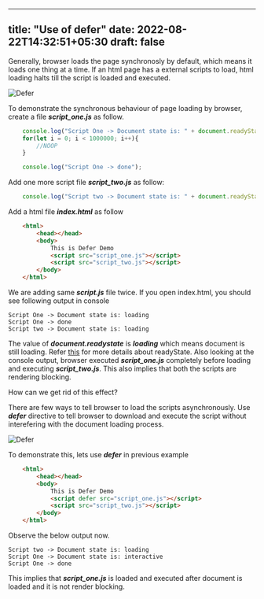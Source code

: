  ---
title: "Use of defer"
date: 2022-08-22T14:32:51+05:30
draft: false
---

Generally, browser loads the page synchronosly by default, which means it loads one thing at a time. If an html page has a external scripts to load, html loading halts till the script is loaded and executed. 

![Defer](/img/normal-synchronous-execution.jpeg)


To demonstrate the synchronous behaviour of page loading by browser, create a file ***script_one.js*** as follow.

```javascript
	console.log("Script One -> Document state is: " + document.readyState);
	for(let i = 0; i < 1000000; i++){
		//NOOP
	}

	console.log("Script One -> done");
```

Add one more script file ***script_two.js*** as follow:

```javascript
	console.log("Script two -> Document state is: " + document.readyState);
```


Add a html file ***index.html*** as follow

```html
	<html>
		<head></head>
		<body>
			This is Defer Demo
			<script src="script_one.js"></script>
			<script src="script_two.js"></script>
		</body>
	</html>
```


We are adding same ***script.js*** file twice. If you open index.html, you should see following output in console

```
Script One -> Document state is: loading 
Script One -> done
Script two -> Document state is: loading 
```

The value of ***document.readystate*** is ***loading*** which means document is still loading. Refer [this](https://developer.mozilla.org/en-US/docs/Web/API/Document/readyState) for more details about readyState. Also looking at the console output, browser executed ***script_one.js*** completely before loading and executing ***script_two.js***. This also implies that both the scripts are rendering blocking. 


How can we get rid of this effect? 

There are few ways to tell browser to load the scripts asynchronously. Use ***defer*** directive to tell browser to download and execute the script without interefering with the document loading process.

![Defer](/img/normal-synchronous-execution.jpeg)

To demonstrate this, lets use ***defer*** in previous example


```html
	<html>
		<head></head>
		<body>
			This is Defer Demo
			<script defer src="script_one.js"></script>
			<script src="script_two.js"></script>
		</body>
	</html>
```

Observe the below output now.

```
Script two -> Document state is: loading
Script One -> Document state is: interactive 
Script One -> done
```

This implies that ***script_one.js*** is loaded and executed after document is loaded and it is not render blocking.





